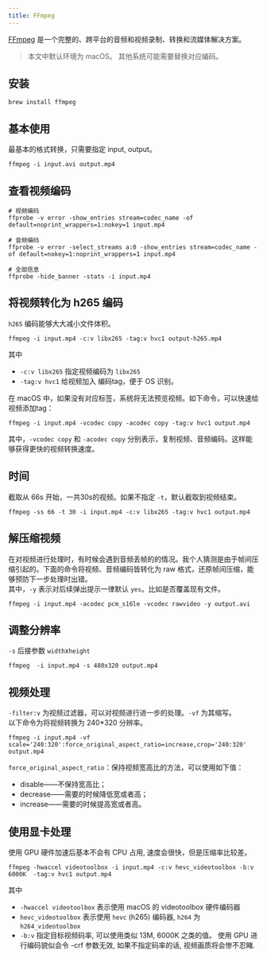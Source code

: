 ```yaml
---
title: FFmpeg
---
```


[FFmpeg](https://ffmpeg.org/) 是一个完整的、跨平台的音频和视频录制、转换和流媒体解决方案。
> 本文中默认环境为 macOS。 其他系统可能需要替换对应编码。

## 安装
```shell
brew install ffmpeg
```

## 基本使用

最基本的格式转换，只需要指定 input, output。
``` shell
ffmpeg -i input.avi output.mp4
```

## 查看视频编码
``` shell
# 视频编码
ffprobe -v error -show_entries stream=codec_name -of default=noprint_wrappers=1:nokey=1 input.mp4

# 音频编码
ffprobe -v error -select_streams a:0 -show_entries stream=codec_name -of default=nokey=1:noprint_wrappers=1 input.mp4

# 全部信息
ffprobe -hide_banner -stats -i input.mp4
```



## 将视频转化为 h265 编码
`h265` 编码能够大大减小文件体积。
``` shell
ffmpeg -i input.mp4 -c:v libx265 -tag:v hvc1 output-h265.mp4
```
其中
* `-c:v libx265` 指定视频编码为 `libx265`
* `-tag:v hvc1` 给视频加入 编码tag，便于 OS 识别。

在 macOS 中，如果没有对应标签，系统将无法预览视频。如下命令，可以快速给视频添加tag：
```shell
ffmpeg -i input.mp4 -vcodec copy -acodec copy -tag:v hvc1 output.mp4
```
其中，`-vcodec copy` 和 `-acodec copy` 分别表示，复制视频、音频编码。这样能够获得更快的视频转换速度。


## 时间
截取从 66s 开始，一共30s的视频。如果不指定 `-t`，默认截取到视频结束。
```shell
ffmpeg -ss 66 -t 30 -i input.mp4 -c:v libx265 -tag:v hvc1 output.mp4
```

## 解压缩视频
在对视频进行处理时，有时候会遇到音频丢帧的的情况。我个人猜测是由于帧间压缩引起的。下面的命令将视频、音频编码皆转化为 raw 格式，还原帧间压缩，能够预防下一步处理时出错。  
其中，`-y` 表示对后续弹出提示一律默认 `yes`。比如是否覆盖现有文件。
```shell
ffmpeg -i input.mp4 -acodec pcm_s16le -vcodec rawvideo -y output.avi
```

## 调整分辨率
`-s` 后接参数 `width`x`height`
``` shell
ffmpeg  -i input.mp4 -s 480x320 output.mp4
```
## 视频处理
`-filter:v` 为视频过滤器，可以对视频进行进一步的处理。`-vf` 为其缩写。  
以下命令为将视频转换为 240*320 分辨率。
```shell
ffmpeg -i input.mp4 -vf scale='240:320':force_original_aspect_ratio=increase,crop='240:320' output.mp4
```

`force_original_aspect_ratio`：保持视频宽高比的方法，可以使用如下值：
* disable——不保持宽高比；
* decrease——需要的时候降低宽或者高；
* increase——需要的时候提高宽或者高。





## 使用显卡处理
使用 GPU 硬件加速后基本不会有 CPU 占用, 速度会很快，但是压缩率比较差。
```shell
ffmpeg -hwaccel videotoolbox -i input.mp4 -c:v hevc_videotoolbox -b:v 6000K  -tag:v hvc1 output.mp4
```
其中  
* `-hwaccel videotoolbox` 表示使用 macOS 的 videotoolbox 硬件编码器
* `hevc_videotoolbox` 表示使用 `hevc` (h265) 编码器,  `h264` 为 `h264_videotoolbox`
* `-b:v` 指定目标视频码率, 可以使用类似 13M, 6000K 之类的值。 使用 GPU 进行编码貌似会令 -crf 参数无效, 如果不指定码率的话, 视频画质将会惨不忍睹.
